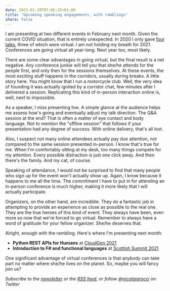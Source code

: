 ```yaml
---
date: 2021-01-29T07:05:25+01:00
title: "Upcoming speaking engagements, with ramblings"
share: false
---
```


I am presenting at two different events in February next month. Given the
current COVID situation, that is entirely unexpected. In 2020 I only gave [four
talks][3], three of which were virtual. I am not holding my breath for 2021.
Conferences are going virtual all year-long. Next year too, most likely.

There are some clear advantages in going virtual, but the final result is a net
negative. Any conference junkie will tell you that she/he attends for the
people first, and only then for the sessions themselves. At these events, the
most exciting stuff happens in the corridors, usually during breaks. A little
story here. You might know that I run a motorcycle club. Well, the very idea of
founding it was actually ignited by a corridor chat, few minutes after
I delivered a session. Replicating this kind of in-person interaction online
is, well, next to impossible. 

As a speaker, I miss presenting live. A simple glance at the audience helps me
assess how's going and eventually adjust my talk direction. The Q&A session at
the end? That is often a matter of eye contact and body language. Not to
mention the "offline session" that follows if your presentation had any degree
of success. With online delivery, that's all lost. 

Also, I suspect not many online attendees actually pay due attention, not
compared to the same session presented in-person.  I know that's true for me.
When I'm comfortably sitting at my desk, too many things compete for my
attention. Every possible distraction is just one click away. And then there's
the family. And my cat, of course. 

Speaking of attendance, I would not be surprised to find that many people who
sign up for the event won't actually show up. Again, I know because it
happens to me all the time.  The commitment I have to put in for attending an
in-person conference is much higher, making it more likely that I will actually
participate.

Organizers, on the other hand, are incredible. They do a fantastic job in
attempting to provide an experience as close as possible to the real one. They
are the true heroes of this kind of event. They always have been, even more so
now that we're forced to go virtual. Remember to always have a word of
gratitude for your fellow organizer. She/he deserves that.

Alright, enough with the rambling. Here's where I'm presenting next month:

- **Python REST APIs for Humans** at [CloudGen 2021][1]
- **Introduction to F# and functional languages** at [Scottish Summit 2021][2] 

One significant advantage of virtual conferences is that anybody can take part
no matter where she/he lives on the planet. So, maybe you will fancy join us?

*Subscribe to the [newsletter][nl] or the [RSS feed][rss], or follow @[nicolaiarocci][tw] on Twitter*

 [1]: https://codegen2021.azurewebsites.net/
 [2]: https://scottishsummit.com/
 [3]: /speaking
 [rss]: https://nicolaiarocci.com/index.xml
 [tw]: http://twitter.com/nicolaiarocci
 [nl]: https://nicolaiarocci.substack.com

